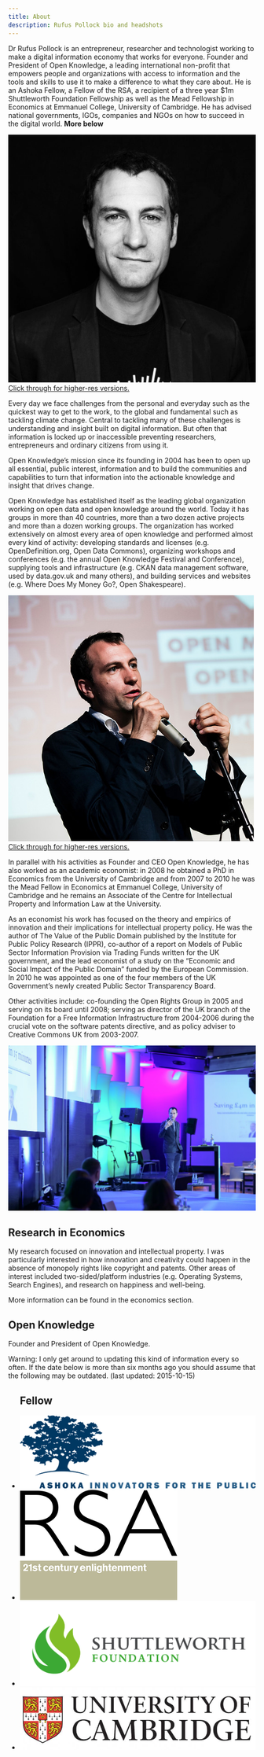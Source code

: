 ```yaml
---
title: About
description: Rufus Pollock bio and headshots
---
```


<article>

  <p>
  Dr Rufus Pollock is an entrepreneur, researcher and technologist working to make a digital information economy that works for everyone. Founder and President of Open Knowledge, a leading international non-profit that empowers people and organizations with access to information and the tools and skills to use it to make a difference to what they care about. He is an Ashoka Fellow, a Fellow of the RSA, a recipient of a three year $1m Shuttleworth Foundation Fellowship as well as the Mead Fellowship in Economics at Emmanuel College, University of Cambridge. He has advised national governments, IGOs, companies and NGOs on how to succeed in the digital world. <b>More below</b>
  </p>

  <div>
    <img src="/images/Rufus_Pollock_square.jpeg"/>
    <a href="/images/rufuspollock-high-res.jpg" >Click through for higher-res versions.</a>
  </div>

  <p>
  Every day we face challenges from the personal and everyday such as the quickest way to get to the work, to the global and fundamental such as tackling climate change. Central to tackling many of these challenges is understanding and insight built on digital information. But often that information is locked up or inaccessible preventing researchers, entrepreneurs and ordinary citizens from using it.
  </p>

  <p>
  Open Knowledge’s mission since its founding in 2004 has been to open up all essential, public interest, information and to build the communities and capabilities to turn that information into the actionable knowledge and insight that drives change.
  </p>

  <p>
  Open Knowledge has established itself as the leading global organization working on open data and open knowledge around the world. Today it has groups in more than 40 countries, more than a two dozen active projects and more than a dozen working groups. The organization has worked extensively on almost every area of open knowledge and performed almost every kind of activity: developing standards and licenses (e.g. OpenDefinition.org, Open Data Commons), organizing workshops and conferences (e.g. the annual Open Knowledge Festival and Conference), supplying tools and infrastructure (e.g. CKAN data management software, used by data.gov.uk and many others), and building services and websites (e.g. Where Does My Money Go?, Open Shakespeare).
  </p>


  <img src="/images/19933597778_bc072d208f.jpg"/><br />
  <a href="/images/rufuspollock-high-res02.jpg" >Click through for higher-res versions.</a>


  <p>
  In parallel with his activities as Founder and CEO Open Knowledge, he has also worked as an academic economist: in 2008 he obtained a PhD in Economics from the University of Cambridge and from 2007 to 2010 he was the Mead Fellow in Economics at Emmanuel College, University of Cambridge and he remains an Associate of the Centre for Intellectual Property and Information Law at the University.
  </p>

  <p>
  As an economist his work has focused on the theory and empirics of innovation and their implications for intellectual property policy. He was the author of The Value of the Public Domain published by the Institute for Public Policy Research (IPPR), co-author of a report on Models of Public Sector Information Provision via Trading Funds written for the UK government, and the lead economist of a study on the “Economic and Social Impact of the Public Domain” funded by the European Commission. In 2010 he was appointed as one of the four members of the UK Government’s newly created Public Sector Transparency Board.
  </p>

  <p>
  Other activities include: co-founding the Open Rights Group in 2005 and serving on its board until 2008; serving as director of the UK branch of the Foundation for a Free Information Infrastructure from 2004-2006 during the crucial vote on the software patents directive, and as policy adviser to Creative Commons UK from 2003-2007.
  </p>
  <img src="/images/6.jpg"/>

  <h2>Research in Economics</h2>

  <p>
  My research focused on innovation and intellectual property. I was particularly interested in how innovation and creativity could happen in the absence of monopoly rights like copyright and patents. Other areas of interest included two-sided/platform industries (e.g. Operating Systems, Search Engines), and research on happiness and well-being.

  More information can be found in the economics section.
  </p>

  <h2>Open Knowledge</h2>

  <p>
  Founder and President of Open Knowledge.

  Warning: I only get around to updating this kind of information every so often. If the date below is more than six months ago you should assume that the following may be outdated. (last updated: 2015-10-15)
  </p>

</article>

<ul class="logo-section">
  <h2>Fellow</h2>
  <li><img src="/images/ashoka_image_india.jpg" class="wider-logo"/></li>
  <li><img src="/images/RSA-logo.png" class="square-logo"/></li>
  <li><img src="/images/shuttleworth.jpg" class="wider-logo"/></li>
  <li><img src="/images/cambridge logo.jpg" class="wide-logo"/></li>
</ul>
